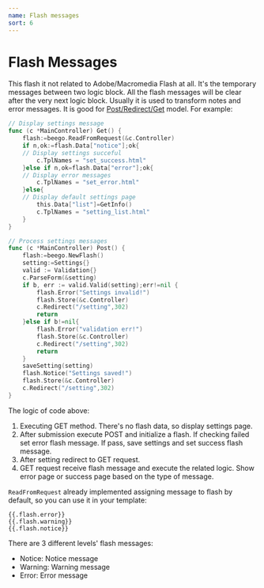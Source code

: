 ```yaml
---
name: Flash messages
sort: 6
---
```


# Flash Messages

This flash it not related to Adobe/Macromedia Flash at all. It's the temporary messages between two logic block. All the flash messages will be clear after the very next logic block. Usually it is used to transform notes and error messages. It is good for [Post/Redirect/Get](http://en.wikipedia.org/wiki/Post/Redirect/Get) model. For example:

```go
// Display settings message
func (c *MainController) Get() {
	flash:=beego.ReadFromRequest(&c.Controller)
	if n,ok:=flash.Data["notice"];ok{
    // Display settings succeful
		c.TplNames = "set_success.html"
	}else if n,ok=flash.Data["error"];ok{
    // Display error messages
		c.TplNames = "set_error.html"
	}else{
    // Display default settings page
		this.Data["list"]=GetInfo()
		c.TplNames = "setting_list.html"
	}
}

// Process settings messages
func (c *MainController) Post() {
	flash:=beego.NewFlash()
	setting:=Settings{}
	valid := Validation{}
	c.ParseForm(&setting)
	if b, err := valid.Valid(setting);err!=nil {
		flash.Error("Settings invalid!")
		flash.Store(&c.Controller)
		c.Redirect("/setting",302)
		return
	}else if b!=nil{
		flash.Error("validation err!")
		flash.Store(&c.Controller)
		c.Redirect("/setting",302)
		return
	}	
	saveSetting(setting)
	flash.Notice("Settings saved!")
	flash.Store(&c.Controller)
	c.Redirect("/setting",302)
}
```

The logic of code above:

1. Executing GET method. There's no flash data, so display settings page.
2. After submission execute POST and initialize a flash. If checking failed set error flash message. If pass, save settings and set success flash message.
3. After setting redirect to GET request.
4. GET request receive flash message and execute the related logic. Show error page or success page based on the type of message.

`ReadFromRequest` already implemented assigning message to flash by default, so you can use it in your template:

	{{.flash.error}}
	{{.flash.warning}}
	{{.flash.notice}}
	
There are 3 different levels' flash messages:

* Notice: Notice message
* Warning: Warning message
* Error: Error message
